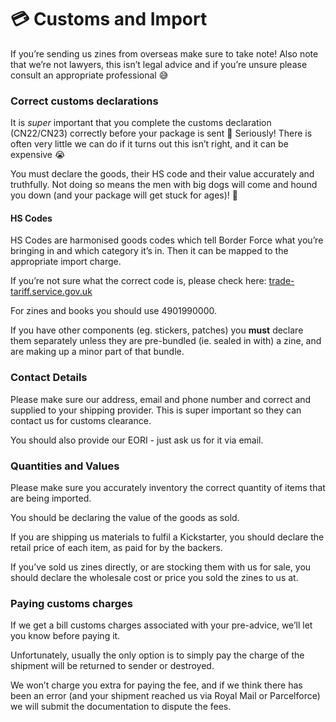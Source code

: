 # 💳 Customs and Import

If you’re sending us zines from overseas make sure to take note! Also note that we’re not lawyers, this isn’t legal advice and if you’re unsure please consult an appropriate professional 😅

### Correct customs declarations

It is _super_ important that you complete the customs declaration (CN22/CN23) correctly before your package is sent 🙏 Seriously! There is often very little we can do if it turns out this isn’t right, and it can be expensive 😭

You must declare the goods, their HS code and their value accurately and truthfully. Not doing so means the men with big dogs will come and hound you down (and your package will get stuck for ages)! 🐶

#### HS Codes

HS Codes are harmonised goods codes which tell Border Force what you’re bringing in and which category it’s in. Then it can be mapped to the appropriate import charge.

If you’re not sure what the correct code is, please check here: [trade-tariff.service.gov.uk](https://www.trade-tariff.service.gov.uk)

For zines and books you should use 4901990000.

If you have other components (eg. stickers, patches) you **must** declare them separately unless they are pre-bundled (ie. sealed in with) a zine, and are making up a minor part of that bundle.

### Contact Details

Please make sure our address, email and phone number and correct and supplied to your shipping provider. This is super important so they can contact us for customs clearance.&#x20;

You should also provide our EORI - just ask us for it via email.&#x20;

### Quantities and Values

Please make sure you accurately inventory the correct quantity of items that are being imported.

You should be declaring the value of the goods as sold.

If you are shipping us materials to fulfil a Kickstarter, you should declare the retail price of each item, as paid for by the backers.

If you’ve sold us zines directly, or are stocking them with us for sale, you should declare the wholesale cost or price you sold the zines to us at.

### Paying customs charges

If we get a bill customs charges associated with your pre-advice, we’ll let you know before paying it.

Unfortunately, usually the only option is to simply pay the charge of the shipment will be returned to sender or destroyed.

We won’t charge you extra for paying the fee, and if we think there has been an error (and your shipment reached us via Royal Mail or Parcelforce) we will submit the documentation to dispute the fees.
